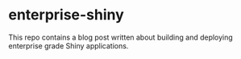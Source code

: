 # enterprise-shiny

This repo contains a blog post written about building and deploying enterprise grade Shiny applications.
